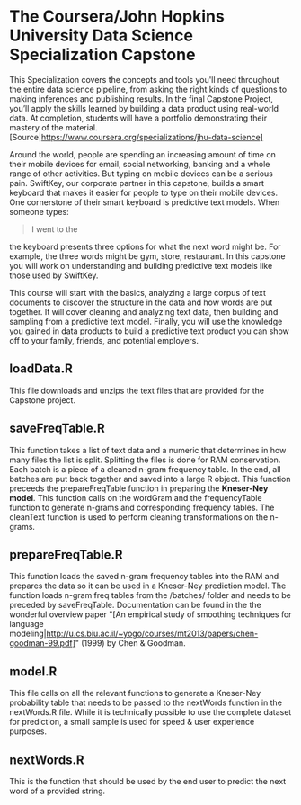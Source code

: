 
# The Coursera/John Hopkins University Data Science Specialization Capstone
This Specialization covers the concepts and tools you'll need throughout the entire data science pipeline, from asking the right kinds of questions to making inferences and publishing results. In the final Capstone Project, you’ll apply the skills learned by building a data product using real-world data. At completion, students will have a portfolio demonstrating their mastery of the material. [Source|https://www.coursera.org/specializations/jhu-data-science]

Around the world, people are spending an increasing amount of time on their mobile devices for email, social networking, banking and a whole range of other activities. But typing on mobile devices can be a serious pain. SwiftKey, our corporate partner in this capstone, builds a smart keyboard that makes it easier for people to type on their mobile devices. One cornerstone of their smart keyboard is predictive text models. When someone types:

> I went to the

the keyboard presents three options for what the next word might be. For example, the three words might be gym, store, restaurant. In this capstone you will work on understanding and building predictive text models like those used by SwiftKey.

This course will start with the basics, analyzing a large corpus of text documents to discover the structure in the data and how words are put together. It will cover cleaning and analyzing text data, then building and sampling from a predictive text model. Finally, you will use the knowledge you gained in data products to build a predictive text product you can show off to your family, friends, and potential employers.

## loadData.R
This file downloads and unzips the text files that are provided for the Capstone project.

## saveFreqTable.R
This function takes a list of text data and a numeric that determines in how many files the list is split. Splitting the files is done for RAM conservation. Each batch is a piece of a cleaned n-gram frequency table. In the end, all batches are put back together and saved into a large R object. This function preceeds the prepareFreqTable function in preparing the **Kneser-Ney model**. This function calls on the wordGram and the frequencyTable function to generate n-grams and corresponding frequency tables. The cleanText function is used to perform cleaning transformations on the n-grams.

## prepareFreqTable.R
This function loads the saved n-gram frequency tables into the RAM and prepares the data so it can be used in a Kneser-Ney prediction model. The function loads n-gram freq tables from the /batches/ folder and needs to be preceded by saveFreqTable. Documentation can be found in the the wonderful overview paper "[An empirical study of smoothing techniques for language modeling|http://u.cs.biu.ac.il/~yogo/courses/mt2013/papers/chen-goodman-99.pdf]" (1999) by Chen & Goodman.

## model.R
This file calls on all the relevant functions to generate a Kneser-Ney probability table that needs to be passed to the nextWords function in the nextWords.R file. While it is technically possible to use the complete dataset for prediction, a small sample is used for speed & user experience purposes.

## nextWords.R
This is the function that should be used by the end user to predict the next word of a provided string.



